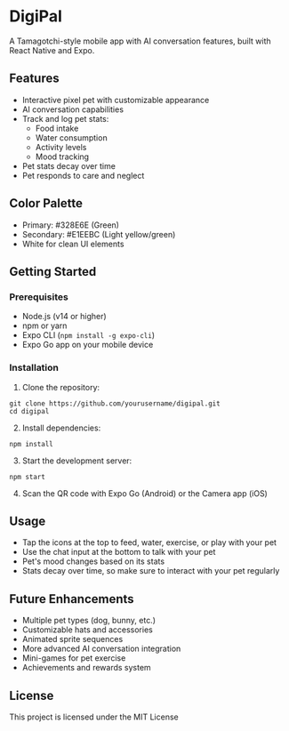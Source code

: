 # DigiPal

A Tamagotchi-style mobile app with AI conversation features, built with React Native and Expo.

## Features

- Interactive pixel pet with customizable appearance
- AI conversation capabilities
- Track and log pet stats:
  - Food intake
  - Water consumption 
  - Activity levels
  - Mood tracking
- Pet stats decay over time
- Pet responds to care and neglect

## Color Palette

- Primary: #328E6E (Green)
- Secondary: #E1EEBC (Light yellow/green)
- White for clean UI elements

## Getting Started

### Prerequisites

- Node.js (v14 or higher)
- npm or yarn
- Expo CLI (`npm install -g expo-cli`)
- Expo Go app on your mobile device

### Installation

1. Clone the repository:
```
git clone https://github.com/yourusername/digipal.git
cd digipal
```

2. Install dependencies:
```
npm install
```

3. Start the development server:
```
npm start
```

4. Scan the QR code with Expo Go (Android) or the Camera app (iOS)

## Usage

- Tap the icons at the top to feed, water, exercise, or play with your pet
- Use the chat input at the bottom to talk with your pet
- Pet's mood changes based on its stats
- Stats decay over time, so make sure to interact with your pet regularly

## Future Enhancements

- Multiple pet types (dog, bunny, etc.)
- Customizable hats and accessories
- Animated sprite sequences
- More advanced AI conversation integration
- Mini-games for pet exercise
- Achievements and rewards system

## License

This project is licensed under the MIT License 